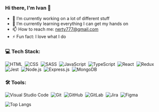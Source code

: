 ### Hi there, I'm Ivan 👋

- 🔭 I’m currently working on a lot of different stuff
- 🌱 I’m currently learning everything I can get my hands on
- 📫 How to reach me: nerty777@gmail.com
- ⚡ Fun fact: I love what I do

### 💻 Tech Stack:

![HTML](https://img.shields.io/badge/HTML5-E34F26?style=flat&logo=html5&logoColor=white)&nbsp;
![CSS](https://img.shields.io/badge/CSS3-1572B6?style=flat&logo=css3&logoColor=white)&nbsp;
![SASS](https://img.shields.io/badge/Sass-CC6699?style=flat&logo=sass&logoColor=white)&nbsp;
![JavaScript](https://img.shields.io/badge/JavaScript-F7DF1E?style=flat&logo=javascript&logoColor=black)&nbsp;
![TypeScript](https://img.shields.io/badge/TypeScript-007ACC?style=flat&logo=typescript&logoColor=white)&nbsp;
![React](https://img.shields.io/badge/React-20232A?style=flat&logo=react&logoColor=61DAFB)&nbsp;
![Redux](https://img.shields.io/badge/Redux-593D88?style=flat&logo=redux&logoColor=white)&nbsp;
![Jest](https://img.shields.io/badge/-jest-%23C21325?style=flat&logo=jest&logoColor=white)&nbsp;
![Node.js](https://img.shields.io/badge/Node.js-43853D?style=flat&logo=node.js&logoColor=white)&nbsp;
![Express.js](https://img.shields.io/badge/Express.js-404D59?style=flat&logo=express&logoColor=white)&nbsp;
![MongoDB](https://img.shields.io/badge/MongoDB-4EA94B?style=flat&logo=mongodb&logoColor=white)&nbsp;



### 🛠 Tools:

![Visual Studio Code](https://img.shields.io/badge/Visual%20Studio%20Code-0078d7.svg?style=flat&logo=visual-studio-code&logoColor=white)&nbsp;
![Git](https://img.shields.io/badge/git-%23F05033.svg?style=flat&logo=git&logoColor=white)&nbsp;
![GitHub](https://img.shields.io/badge/github-%23121011.svg?style=flat&logo=github&logoColor=white)&nbsp;
![GitLab](https://img.shields.io/badge/gitlab-%23181717.svg?style=flat&logo=gitlab&logoColor=white)&nbsp;
![Jira](https://img.shields.io/badge/jira-%230A0FFF.svg?style=flat&logo=jira&logoColor=white)&nbsp;
![Figma](https://img.shields.io/badge/figma-%23F24E1E.svg?style=flat&logo=figma&logoColor=white)&nbsp;

![Top Langs](https://github-readme-stats.vercel.app/api/top-langs/?username=ivankozhyn&hide=shell&layout=compact)
